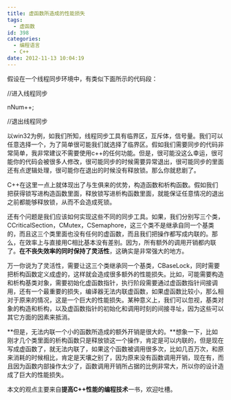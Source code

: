 ```yaml
---
title: 虚函数所造成的性能损失
tags:
  - 虚函数
id: 398
categories:
  - 编程语言 
  - C++
date: 2012-11-13 10:04:19
---
```


假设在一个线程同步环境中，有类似下面所示的代码段：

//进入线程同步

nNum++;

//退出线程同步

以win32为例，如我们所知，线程同步工具有临界区，互斥体，信号量。我们可以任意选择一个，为了简单很可能我们就选择了临界区。假如我们需要同步的代码非常简单，我非常建议不需要使用c++的任何功能。但是，很可能没这么幸运，很可能你的代码会被很多人修改，很可能同步的时候需要异常退出，很可能同步的里面还有点逻辑处理，很可能你在退出的时候没有释放锁。那么你就悲剧了。

C++在这里一点上就体现出了与生俱来的优势，构造函数和析构函数。假如我们把获得锁写进构造函数里面，释放锁写进析构函数里面，就能保证任意情况的退出之前都能够释放锁，从而不会造成死锁。

还有个问题是我们应该如何实现这些不同的同步工具。如果，我们分别写三个类，CCriticalSection，CMutex，CSemaphore，这三个类不是继承自同一个基类的，而且这三个类里面也没有任何的虚函数，而且我们把操作都写成内联的。那么，在效率上与直接用C相比基本没有差别。因为，所有额外的调用开销都内联了。**在不丧失效率的同时保持了灵活性**，这确实是非常强大的地方。

万一你说为了灵活性，需要让这三个类继承同一个基类，CBaseLock，同时需要把析构函数定义成虚的，这样就会造成很多额外的性能损失。比如，可能需要构造和析构基类对象，需要初始化虚函数指针，执行阶段需要通过虚函数指针间接调用，还有一个最重要的损失，编译器无法内联虚函数，如果虚函数比较小，那么相对于原来的情况，这是一个巨大的性能损失。某种意义上，我们可以忽视，基类对象的构造和析构，以及虚函数指针的初始化和调用时刻的间接寻址，因为这些可以其它方面的因素来抵消。

**但是，无法内联一个小的函数所造成的额外开销是很大的。**想象一下，比如刚才几个类里面的析构函数只是释放锁这一个操作，肯定是可以内联的，但是现在写成虚函数了，就无法内联了，如果这个函数被调用很多次，比如几百万次，和原来消耗的时候相比，肯定是天壤之别了，因为原来没有函数调用开销，现在有，而且因为函数内部操作太少了，函数调用开销所占据的比例非常大，所以你的设计造成了巨大的性能损失。

本文的观点主要来自**提高C++性能的编程技术**一书，欢迎吐槽。